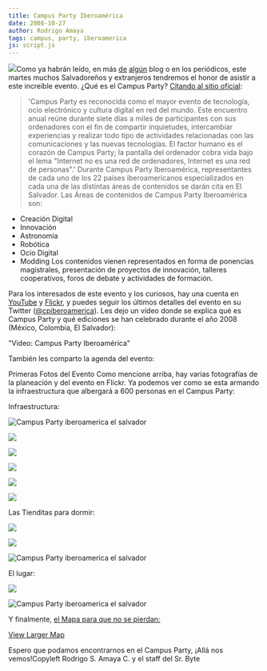 ```yaml
---
title: Campus Party Iberoamérica
date: 2008-10-27
author: Rodrigo Amaya
tags: campus, party, iberoamerica
js: script.js
---
```


[![](http://farm4.static.flickr.com/3184/2965247835_e6e2fee441.jpg)](http://farm4.static.flickr.com/3184/2965247835_e6e2fee441.jpg)Como ya habrán leído, en más [de](http://feedproxy.google.com/%7Er/damrnetblog/%7E3/-3I3AfV6Boo/campus-party-iberoamerica-preparativos-finales)
      [algún](http://www.aeromental.com/2008/10/26/fotos-y-videos-de-como-se-organiza-el-campus-party-iberoamerica-en-san-salvador/)
      blog o en los periódicos, este martes muchos Salvadoreños y extranjeros tendremos el honor de
      asistir a este increíble evento.
¿Qué es el Campus Party?
[Citando al sitio oficial](http://iberoamerica.campus-party.org/index.php/elevento.html):

> 'Campus Party es
> reconocida como el mayor evento de tecnología, ocio electrónico y cultura digital en red del
> mundo. Este encuentro anual reúne durante siete días a miles de participantes con sus
> ordenadores con el fin de compartir inquietudes, intercambiar experiencias y realizar todo
> tipo de actividades relacionadas con las comunicaciones y las nuevas tecnologías. El factor
> humano es el corazón de Campus Party; la pantalla del ordenador cobra vida bajo el lema
> "Internet no es una red de ordenadores, Internet es una red de
> personas".'
Durante Campus Party Iberoamérica, representantes de cada uno de
      los 22 países iberoamericanos especializados en cada una de las distintas áreas de contenidos
      se darán cita en El Salvador.
Las Áreas de contenidos de Campus Party
      Iberoamérica son:

- Creación Digital
- Innovación
- Astronomía
- Robótica
- Ocio Digital
- Modding
 Los contenidos vienen
      representados en forma de ponencias magistrales, presentación de proyectos de innovación,
      talleres cooperativos, foros de debate y actividades de formación.

Para los interesados de este evento y los curiosos, hay una cuenta en
      [YouTube](http://es.youtube.com/campusparty) y [Flickr](http://www.flickr.com/photos/campuspartyiberoamerica/), y puedes
      seguir los últimos detalles del evento en su Twitter ([@cpiberoamerica](http://twitter.com/cpiberoamerica)). Les dejo un vídeo
      donde se explica qué es Campus Party y qué ediciones se han celebrado durante el año 2008
      (México, Colombia, El Salvador):

"Video: Campus Party
      Iberoamérica"

También les
      comparto la agenda
      del evento:

Primeras Fotos del Evento
Como mencione
      arriba, hay varias fotografías de la planeación y del evento en Flickr. Ya podemos ver como se
      esta armando la infraestructura que albergará a 600 personas en el Campus Party:

Infraestructura:

![Campus Party iberoamerica el salvador](http://farm4.static.flickr.com/3151/2974981351_bd9bf9500e.jpg)

![](http://farm4.static.flickr.com/3055/2974689373_d744f5d548.jpg)

![](http://farm4.static.flickr.com/3241/2970803476_c7946fb974.jpg)

![](http://farm4.static.flickr.com/3051/2972248491_a3a9c21733.jpg)

![](http://farm4.static.flickr.com/3158/2970794934_5f1152fd68.jpg)

![](http://farm4.static.flickr.com/3014/2972847980_713b2548f4.jpg)

Las Tienditas para dormir:

![](http://farm4.static.flickr.com/3063/2975556828_25550995b2.jpg)

![](http://farm4.static.flickr.com/3215/2974694227_5dd62e8c23.jpg)

![Campus Party iberoamerica el salvador](http://farm4.static.flickr.com/3203/2975546854_efa065cffe.jpg)

El
      lugar:

![](http://farm4.static.flickr.com/3234/2975541818_c9466134e3.jpg)

![Campus Party iberoamerica el salvador](http://farm4.static.flickr.com/3224/2975581566_d6d939d5f5.jpg)

Y
      finalmente, [el Mapa para que no se pierdan:](http://maps.google.com/maps/ms?ie=UTF8&msa=0&msid=117139639938268086068.000459ddb9a1bc7a062c7&ll=13.69169,-89.241428&spn=0.050035,0.09922&z=13&source=embed)

[View Larger Map](http://maps.google.com/maps/ms?ie=UTF8&msa=0&msid=117139639938268086068.000459ddb9a1bc7a062c7&ll=13.69169,-89.241428&spn=0.050035,0.09922&source=embed)

Espero que podamos encontrarnos en el
      Campus Party, ¡Allá nos vemos!Copyleft Rodrigo S. Amaya
      C. y el staff del Sr. Byte